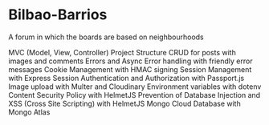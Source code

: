 # Bilbao-Barrios
A forum in which the boards are based on neighbourhoods

MVC (Model, View, Controller) Project Structure
CRUD for posts with images and comments
Errors and Async Error handling with friendly error messages
Cookie Management with HMAC signing
Session Management with Express Session
Authentication and Authorization with Passport.js
Image upload with Multer and Cloudinary
Environment variables with dotenv
Content Security Policy with HelmetJS
Prevention of Database Injection and XSS (Cross Site Scripting) with HelmetJS
Mongo Cloud Database with Mongo Atlas
